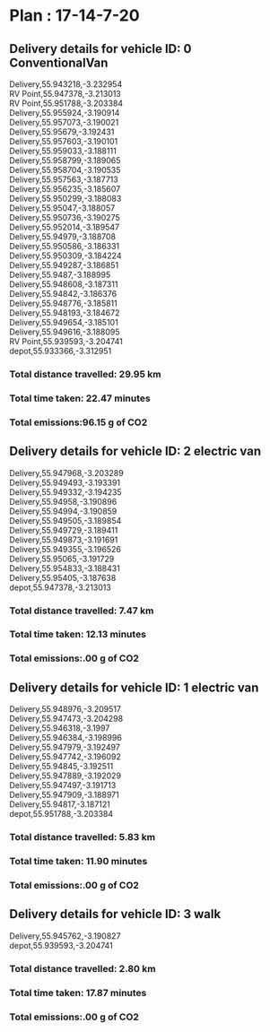 # Plan : 17-14-7-20
## Delivery details for vehicle ID: 0 ConventionalVan 
Delivery,55.943218,-3.232954<br>RV Point,55.947378,-3.213013<br>RV Point,55.951788,-3.203384<br>Delivery,55.955924,-3.190914<br>Delivery,55.957073,-3.190021<br>Delivery,55.95679,-3.192431<br>Delivery,55.957603,-3.190101<br>Delivery,55.959033,-3.188111<br>Delivery,55.958799,-3.189065<br>Delivery,55.958704,-3.190535<br>Delivery,55.957563,-3.187713<br>Delivery,55.956235,-3.185607<br>Delivery,55.950299,-3.188083<br>Delivery,55.95047,-3.188057<br>Delivery,55.950736,-3.190275<br>Delivery,55.952014,-3.189547<br>Delivery,55.94979,-3.188708<br>Delivery,55.950586,-3.186331<br>Delivery,55.950309,-3.184224<br>Delivery,55.949287,-3.186851<br>Delivery,55.9487,-3.188995<br>Delivery,55.948608,-3.187311<br>Delivery,55.94842,-3.186376<br>Delivery,55.948776,-3.185811<br>Delivery,55.948193,-3.184672<br>Delivery,55.949654,-3.185101<br>Delivery,55.949616,-3.188095<br>RV Point,55.939593,-3.204741<br>depot,55.933366,-3.312951<br>
### Total distance travelled: 29.95 km 
### Total time taken: 22.47 minutes 
### Total emissions:96.15 g of CO2
## Delivery details for vehicle ID: 2 electric van 
Delivery,55.947968,-3.203289<br>Delivery,55.949493,-3.193391<br>Delivery,55.949332,-3.194235<br>Delivery,55.94958,-3.190896<br>Delivery,55.94994,-3.190859<br>Delivery,55.949505,-3.189854<br>Delivery,55.949729,-3.189411<br>Delivery,55.949873,-3.191691<br>Delivery,55.949355,-3.196526<br>Delivery,55.95065,-3.191729<br>Delivery,55.954833,-3.188431<br>Delivery,55.95405,-3.187638<br>depot,55.947378,-3.213013<br>
### Total distance travelled: 7.47 km 
### Total time taken: 12.13 minutes 
### Total emissions:.00 g of CO2
## Delivery details for vehicle ID: 1 electric van 
Delivery,55.948976,-3.209517<br>Delivery,55.947473,-3.204298<br>Delivery,55.946318,-3.1997<br>Delivery,55.946384,-3.198996<br>Delivery,55.947979,-3.192497<br>Delivery,55.947742,-3.196092<br>Delivery,55.94845,-3.192511<br>Delivery,55.947889,-3.192029<br>Delivery,55.947497,-3.191713<br>Delivery,55.947909,-3.188971<br>Delivery,55.94817,-3.187121<br>depot,55.951788,-3.203384<br>
### Total distance travelled: 5.83 km 
### Total time taken: 11.90 minutes 
### Total emissions:.00 g of CO2
## Delivery details for vehicle ID: 3 walk 
Delivery,55.945762,-3.190827<br>depot,55.939593,-3.204741<br>
### Total distance travelled: 2.80 km 
### Total time taken: 17.87 minutes 
### Total emissions:.00 g of CO2
